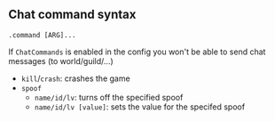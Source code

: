 ## Chat command syntax

```
.command [ARG]...
```

If `ChatCommands` is enabled in the config you won't be able to send chat messages (to world/guild/...)

* `kill`/`crash`: crashes the game
* `spoof`
    * `name/id/lv`: turns off the specified spoof
    * `name/id/lv [value]`: sets the value for the specifed spoof

